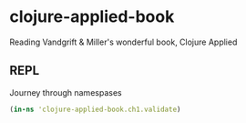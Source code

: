 # clojure-applied-book
Reading Vandgrift &amp; Miller's wonderful book, Clojure Applied

## REPL
Journey through namespases
```clojure
(in-ns 'clojure-applied-book.ch1.validate)
```
